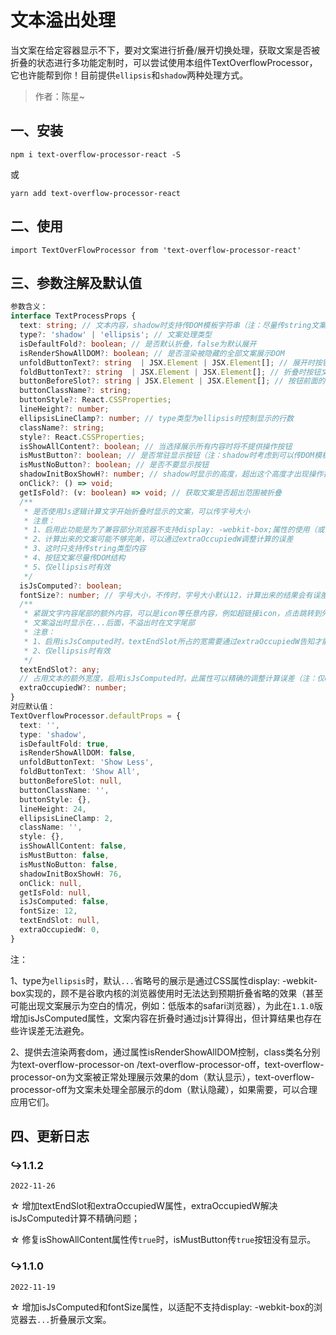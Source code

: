 # 文本溢出处理

当文案在给定容器显示不下，要对文案进行折叠/展开切换处理，获取文案是否被折叠的状态进行多功能定制时，可以尝试使用本组件TextOverflowProcessor，它也许能帮到你！目前提供`ellipsis`和`shadow`两种处理方式。

> 作者：陈星~

## 一、安装

```shell
npm i text-overflow-processor-react -S
```

或

```shell
yarn add text-overflow-processor-react
```

## 二、使用

```react
import TextOverFlowProcessor from 'text-overflow-processor-react'
```

## 三、参数注解及默认值

```typescript
参数含义：
interface TextProcessProps {
  text: string; // 文本内容，shadow时支持传DOM模板字符串（注：尽量传string文案）
  type?: 'shadow' | 'ellipsis'; // 文案处理类型
  isDefaultFold?: boolean; // 是否默认折叠，false为默认展开
  isRenderShowAllDOM?: boolean; // 是否渲染被隐藏的全部文案展示DOM
  unfoldButtonText?: string  | JSX.Element | JSX.Element[]; // 展开时按钮文案
  foldButtonText?: string  | JSX.Element | JSX.Element[]; // 折叠时按钮文案
  buttonBeforeSlot?: string | JSX.Element | JSX.Element[]; // 按钮前面的空格可以传''空去除（注：仅ellipsis时有效）
  buttonClassName?: string;
  buttonStyle?: React.CSSProperties;
  lineHeight?: number;
  ellipsisLineClamp?: number; // type类型为ellipsis时控制显示的行数
  className?: string;
  style?: React.CSSProperties;
  isShowAllContent?: boolean; // 当选择展示所有内容时将不提供操作按钮
  isMustButton?: boolean; // 是否常驻显示按钮（注：shadow时考虑到可以传DOM模板字符串，按钮将始终展示在文案的下方）
  isMustNoButton?: boolean; // 是否不要显示按钮
  shadowInitBoxShowH?: number; // shadow时显示的高度，超出这个高度才出现操作按钮
  onClick?: () => void;
  getIsFold?: (v: boolean) => void; // 获取文案是否超出范围被折叠
  /**
   * 是否使用Js逻辑计算文字开始折叠时显示的文案，可以传字号大小
   * 注意：
   * 1、启用此功能是为了兼容部分浏览器不支持display: -webkit-box;属性的使用（或出现异常）
   * 2、计算出来的文案可能不够完美，可以通过extraOccupiedW调整计算的误差
   * 3、这时只支持传string类型内容
   * 4、按钮文案尽量传DOM结构
   * 5、仅ellipsis时有效
   */
  isJsComputed?: boolean;
  fontSize?: number; // 字号大小，不传时，字号大小默认12，计算出来的结果会有误差
  /**
   * 紧跟文字内容尾部的额外内容，可以是icon等任意内容，例如超链接icon，点击跳转到外部网站
   * 文案溢出时显示在...后面，不溢出时在文字尾部
   * 注意：
   * 1、启用isJsComputed时，textEndSlot所占的宽需要通过extraOccupiedW告知才能精确计算
   * 2、仅ellipsis时有效
   */
  textEndSlot?: any;
  // 占用文本的额外宽度，启用isJsComputed时，此属性可以精确的调整计算误差（注：仅ellipsis时有效）
  extraOccupiedW?: number;
}
对应默认值：
TextOverflowProcessor.defaultProps = {
  text: '',
  type: 'shadow',
  isDefaultFold: true,
  isRenderShowAllDOM: false,
  unfoldButtonText: 'Show Less',
  foldButtonText: 'Show All',
  buttonBeforeSlot: null,
  buttonClassName: '',
  buttonStyle: {},
  lineHeight: 24,
  ellipsisLineClamp: 2,
  className: '',
  style: {},
  isShowAllContent: false,
  isMustButton: false,
  isMustNoButton: false,
  shadowInitBoxShowH: 76,
  onClick: null,
  getIsFold: null,
  isJsComputed: false,
  fontSize: 12,
  textEndSlot: null,
  extraOccupiedW: 0,
}
```

注：

1、type为`ellipsis`时，默认`...`省略号的展示是通过CSS属性display: -webkit-box实现的，顾不是谷歌内核的浏览器使用时无法达到预期折叠省略的效果（甚至可能出现文案展示为空白的情况，例如：低版本的safari浏览器），为此在`1.1.0`版增加isJsComputed属性，文案内容在折叠时通过js计算得出，但计算结果也存在些许误差无法避免。

2、提供去渲染两套dom，通过属性isRenderShowAllDOM控制，class类名分别为text-overflow-processor-on /text-overflow-processor-off，text-overflow-processor-on为文案被正常处理展示效果的dom（默认显示），text-overflow-processor-off为文案未处理全部展示的dom（默认隐藏），如果需要，可以合理应用它们。

## 四、更新日志

### ↪1.1.2

`2022-11-26`

☆ 增加textEndSlot和extraOccupiedW属性，extraOccupiedW解决isJsComputed计算不精确问题；

☆ 修复isShowAllContent属性传`true`时，isMustButton传`true`按钮没有显示。

### ↪1.1.0

`2022-11-19`

☆ 增加isJsComputed和fontSize属性，以适配不支持display: -webkit-box的浏览器去`...`折叠展示文案。
